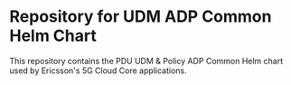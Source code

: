 Repository for UDM ADP Common Helm Chart
========================================

This repository contains the PDU UDM & Policy ADP Common
Helm chart used by Ericsson's 5G Cloud Core applications.


